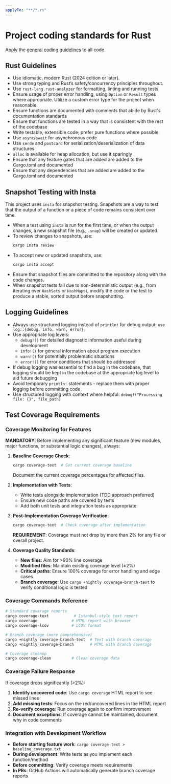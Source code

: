 ```yaml
---
applyTo: "**/*.rs"
---
```


# Project coding standards for Rust

Apply the [general coding guidelines](./general-coding.instructions.md) to all code.

## Rust Guidelines

- Use idiomatic, modern Rust (2024 edition or later).
- Use strong typing and Rust’s safety/concurrency principles throughout.
- Use `rust-lang.rust-analyzer` for formatting, linting and running tests.
- Ensure usage of proper error handling, using `Option` or `Result` types where appropriate. Utilize a custom error type for the project when reasonable.
- Ensure functions are documented with comments that abide by Rust's documentation standards
- Ensure that functions are tested in a way that is consistent with the rest of the codebase
- Write testable, extensible code; prefer pure functions where possible.
- Use `async`/`await` for asynchronous code
- Use `serde` and `postcard` for serialization/deserialization of data structures
- `alloc` is available for heap allocation, but use it sparingly
- Ensure that any feature gates that are added are added to the Cargo.toml and documented
- Ensure that any dependencies that are added are added to the Cargo.toml and documented

## Snapshot Testing with Insta

This project uses `insta` for snapshot testing. Snapshots are a way to test that the output of a function or a piece of code remains consistent over time.

- When a test using `insta` is run for the first time, or when the output changes, a new snapshot file (e.g., `.snap`) will be created or updated.
- To review changes to snapshots, use:
  ```bash
  cargo insta review
  ```
- To accept new or updated snapshots, use:
  ```bash
  cargo insta accept
  ```
- Ensure that snapshot files are committed to the repository along with the code changes.
- When snapshot tests fail due to non-deterministic output (e.g., from iterating over `HashSet`s or `HashMap`s), modify the code or the test to produce a stable, sorted output before snapshotting.

## Logging Guidelines

- Always use structured logging instead of `println!` for debug output: `use log::{debug, info, warn, error};`
- Use appropriate log levels:
  - `debug!()` for detailed diagnostic information useful during development
  - `info!()` for general information about program execution
  - `warn!()` for potentially problematic situations
  - `error!()` for error conditions that should be addressed
- If debug logging was essential to find a bug in the codebase, that logging should be kept in the codebase at the appropriate log level to aid future debugging
- Avoid temporary `println!` statements - replace them with proper logging before committing code
- Use structured logging with context where helpful: `debug!("Processing file: {}", file_path)`

## Test Coverage Requirements

### Coverage Monitoring for Features

**MANDATORY**: Before implementing any significant feature (new modules, major functions, or substantial logic changes), always:

1. **Baseline Coverage Check**:
   ```bash
   cargo coverage-text  # Get current coverage baseline
   ```
   Document the current coverage percentages for affected files.

2. **Implementation with Tests**:
   - Write tests alongside implementation (TDD approach preferred)
   - Ensure new code paths are covered by tests
   - Add both unit tests and integration tests as appropriate

3. **Post-Implementation Coverage Verification**:
   ```bash
   cargo coverage-text  # Check coverage after implementation
   ```
   **REQUIREMENT**: Coverage must not drop by more than 2% for any file or overall project.

4. **Coverage Quality Standards**:
   - **New files**: Aim for >90% line coverage
   - **Modified files**: Maintain existing coverage level (±2%)
   - **Critical paths**: Ensure 100% coverage for error handling and edge cases
   - **Branch coverage**: Use `cargo +nightly coverage-branch-text` to verify conditional logic is tested

### Coverage Commands Reference

```bash
# Standard coverage reports
cargo coverage-text           # Istanbul-style text report
cargo coverage               # HTML report with browser
cargo coverage-lcov          # LCOV format

# Branch coverage (more comprehensive)
cargo +nightly coverage-branch-text  # Text with branch coverage
cargo +nightly coverage-branch       # HTML with branch coverage

# Coverage cleanup
cargo coverage-clean         # Clean coverage data
```

### Coverage Failure Response

If coverage drops significantly (>2%):

1. **Identify uncovered code**: Use `cargo coverage` HTML report to see missed lines
2. **Add missing tests**: Focus on the red/uncovered lines in the HTML report
3. **Re-verify coverage**: Run coverage again to confirm improvement
4. **Document exceptions**: If coverage cannot be maintained, document why in code comments

### Integration with Development Workflow

- **Before starting feature work**: `cargo coverage-text > baseline_coverage.txt`
- **During development**: Write tests as you implement each function/method
- **Before committing**: Verify coverage meets requirements
- **In PRs**: GitHub Actions will automatically generate branch coverage reports
